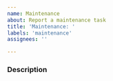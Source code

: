 ```yaml
---
name: Maintenance
about: Report a maintenance task
title: 'Maintenance: '
labels: 'maintenance'
assignees: ''

---
```


### Description

